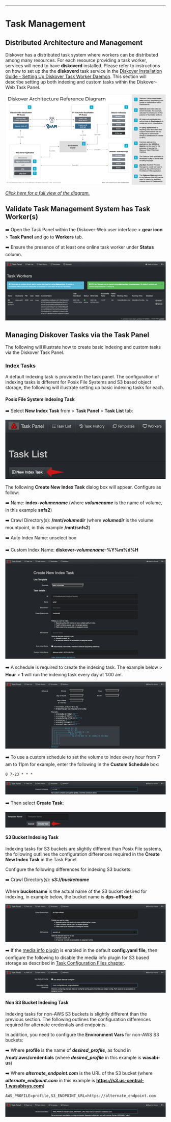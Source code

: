 ___
# <a id="task_management"></a>Task Management

## Distributed Architecture and Management

Diskover has a distributed task system where workers can be distributed among many resources. For each resource providing a task worker, services will need to have  **diskoverd**  installed. Please refer to instructions on how to set up the the  **diskoverd** task service in the [Diskover Installation Guide - Setting Up Diskover Task Worker Daemon](https://www.diskoverdata.com/resources/documentation/). This section will describe setting up both indexing and custom tasks within the Diskover-Web Task Panel.

![Image: Diskover Architecture Reference Diagram](images/diagram_diskover_architecture_reference_generic_with_border.png)

_[Click here for a full view of the diagram.](images/diagram_diskover_architecture_reference_generic_with_border.png)_

## Validate Task Management System has Task Worker(s)

➡️ Open the Task Panel within the Diskover-Web user interface > **gear icon** > **Task Panel** and go to **Workers** tab.

➡️ Ensure the presence of at least one online task worker under **Status** column.

![Image: Tasks Management System](images/image_tasks_task_panel_management_task_workers.png)

## Managing Diskover Tasks via the Task Panel

The following will illustrate how to create basic indexing and custom tasks via the Diskover Task Panel.

### Index Tasks

A default indexing task is provided in the task panel. The configuration of indexing tasks is different for Posix File Systems and S3 based object storage, the following will illustrate setting up basic indexing tasks for each.

#### Posix File System Indexing Task

➡️ Select **New Index Task** from > **Task Panel** > **Task List** tab:

![Image: New Index Task Selection](images/image_tasks_task_panel_new_index_task_creation_button.png)

The following **Create New Index Task** dialog box will appear. Configure as follow:

➡️ Name: **index-_volumename_** (where _**volumename**_ is the name of volume, in this example **snfs2**)

➡️ Crawl Directory(s): **/mnt/_volumedir_** (where _**volumedir**_ is the volume mountpoint, in this example **/mnt/snfs2**)

➡️ Auto Index Name: unselect box

➡️ Custom Index Name: **diskover-_volumename_-%Y%m%d%H**

![Image: New Index Task Creation](images/image_tasks_task_panel_custom_index_name.png)

➡️ A schedule is required to create the indexing task. The example below > **Hour** > **1** will run the indexing task every day at 1:00 am.

![Image 1 - Configure Schedule for New Index Task](images/image_tasks_task_panel_schedule_indexing_task.png)

➡️ To use a custom schedule to set the volume to index every hour from 7 am to 11pm for example, enter the following in the  **Custom Schedule**  box:
```
0 7-23 * * *
```

![Image: Custom Schedule Configuration](images/image_tasks_task_panel_schedule_custom_indexing_task.png)

➡️ Then select **Create Task**:

![Image: Create Task](images/image_tasks_task_panel_create_task_button.png)

#### S3 Bucket Indexing Task

Indexing tasks for S3 buckets are slightly different than Posix File systems, the following outlines the configuration differences required in the **Create New Index Task** in the Task Panel.

Configure the following differences for indexing S3 buckets:

➡️ Crawl Directory(s): **s3://_bucketname_**

Where **bucketname** is the actual name of the S3 bucket desired for indexing, in example below, the bucket name is **dps-offload:**

![Image: S3 Bucket Indexing Task Configuration](images/image_tasks_task_panel_s3_bucket_indexing_task_config.png)

➡️ If the [media info plugin](#media_info_plugin) is enabled in the default **config.yaml file**, then configure the following to disable the media info plugin for S3 based storage as described in [Task Configuration Files chapter](#task_config_files).

![Image: Disable Media Info Plugin for S3 Based Storage](images/image_tasks_task_panel_disable_media_info_plugin_for_s3_storage.png)

#### Non S3 Bucket Indexing Task

Indexing tasks for non-AWS S3 buckets is slightly different than the previous section. The following outlines the configuration differences required for alternate credentials and endpoints.

In addition, you need to configure the **Environment Vars** for non-AWS S3 buckets:

➡️ Where **profile** is the name of **_desired_profile_**, as found in **/root/.aws/credentials** (where **_desired_profile_** in this example is **wasabi-us**)

➡️ Where **_alternate_endpoint.com_** is the URL of the S3 bucket (where **_alternate_endpoint.com_** in this example is **https://s3.us-central-1.wasabisys.com**)
```
AWS_PROFILE=profile,S3_ENDPOINT_URL=https://alternate_endpoint.com
```

![Image: Non S3 Bucket Indexing Task Configuration](images/image_tasks_task_panel_s3_bucket_alternate_endpoint.png)
